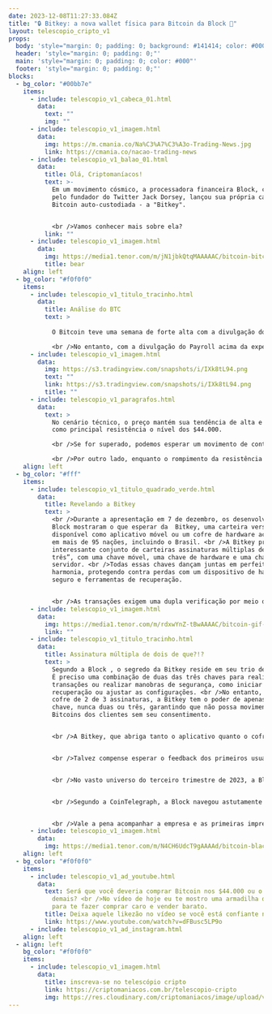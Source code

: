 ```yaml
---
date: 2023-12-08T11:27:33.084Z
title: "🔒 Bitkey: a nova wallet física para Bitcoin da Block 🔑"
layout: telescopio_cripto_v1
props:
  body: 'style="margin: 0; padding: 0; background: #141414; color: #000"'
  header: 'style="margin: 0; padding: 0;"'
  main: 'style="margin: 0; padding: 0; color: #000"'
  footer: 'style="margin: 0; padding: 0;"'
blocks:
  - bg_color: "#00bb7e"
    items:
      - include: telescopio_v1_cabeca_01.html
        data:
          text: ""
          img: ""
      - include: telescopio_v1_imagem.html
        data:
          img: https://m.cmania.co/Na%C3%A7%C3%A3o-Trading-News.jpg
          link: https://cmania.co/nacao-trading-news
      - include: telescopio_v1_balao_01.html
        data:
          title: Olá, Criptomaníacos!
          text: >-
            Em um movimento cósmico, a processadora financeira Block, co-fundada
            pelo fundador do Twitter Jack Dorsey, lançou sua própria carteira de
            Bitcoin auto-custodiada - a "Bitkey".


            <br />Vamos conhecer mais sobre ela?
          link: ""
      - include: telescopio_v1_imagem.html
        data:
          img: https://media1.tenor.com/m/jN1jbkQtqMAAAAAC/bitcoin-bitcoinart.gif
          title: bear
    align: left
  - bg_color: "#f0f0f0"
    items:
      - include: telescopio_v1_titulo_tracinho.html
        data:
          title: Análise do BTC
          text: >
            
            O Bitcoin teve uma semana de forte alta com a divulgação do Jolts e ADP sinalizando uma desaceleração do mercado de trabalho. 

            <br />No entanto, com a divulgação do Payroll acima da expectativa nesta sexta-feira, o preço começa a fraquejar, pois o indicador preocupa os investidores, que começam a reduzir suas apostas quanto a cortes na taxa de juros em 2024.
      - include: telescopio_v1_imagem.html
        data:
          img: https://s3.tradingview.com/snapshots/i/IXk8tL94.png
          text: ""
          link: https://s3.tradingview.com/snapshots/i/IXk8tL94.png
          title: ""
      - include: telescopio_v1_paragrafos.html
        data:
          text: >
            No cenário técnico, o preço mantém sua tendência de alta e agora tem
            como principal resistência o nível dos $44.000. 

            <br />Se for superado, podemos esperar um movimento de continuação até os $46.600 até $48.000. 

            <br />Por outro lado, enquanto o rompimento da resistência não acontecer, podemos ver uma correção até o suporte, marcado com a linha amarela no gráfico, $41.800, podendo buscar também o principal suporte da estrutura de alta, atualmente na região dos $39.400.
    align: left
  - bg_color: "#fff"
    items:
      - include: telescopio_v1_titulo_quadrado_verde.html
        data:
          title: Revelando a Bitkey
          text: >
            <br />Durante a apresentação em 7 de dezembro, os desenvolvedores da
            Block mostraram o que esperar da  Bitkey, uma carteira versátil
            disponível como aplicativo móvel ou um cofre de hardware acessível
            em mais de 95 nações, incluindo o Brasil. <br />A Bitkey promete um
            interessante conjunto de carteiras assinaturas múltiplas de “dois de
            três”, com uma chave móvel, uma chave de hardware e uma chave de
            servidor. <br />Todas essas chaves dançam juntas em perfeita
            harmonia, protegendo contra perdas com um dispositivo de hardware
            seguro e ferramentas de recuperação. 


            <br />As transações exigem uma dupla verificação por meio da impressão digital e de senha no telefone do usuário.
      - include: telescopio_v1_imagem.html
        data:
          img: https://media1.tenor.com/m/rdxwYnZ-tBwAAAAC/bitcoin-gif-bitcoin-animation.gif
          link: ""
      - include: telescopio_v1_titulo_tracinho.html
        data:
          title: Assinatura múltipla de dois de que?!?
          text: >
            Segundo a Block , o segredo da Bitkey reside em seu trio de chaves!
            É preciso uma combinação de duas das três chaves para realizar as
            transações ou realizar manobras de segurança, como iniciar a
            recuperação ou ajustar as configurações. <br />No entanto, neste
            cofre de 2 de 3 assinaturas, a Bitkey tem o poder de apenas uma
            chave, nunca duas ou três, garantindo que não possa movimentar os
            Bitcoins dos clientes sem seu consentimento.


            <br />A Bitkey, que abriga tanto o aplicativo quanto o cofre de hardware, tem um preço de R$850 (para o preço em reais), sem incluir envio e impostos, cobrados à parte. Por enquanto, a fase é de pré-encomenda, programada para lançar sua entrega no início de 2024.


            <br />Talvez compense esperar o feedback dos primeiros usuários antes de tomar a decisão de efetuar a compra, o que você acha?


            <br />No vasto universo do terceiro trimestre de 2023, a Block arrecadou incríveis $5,62 bilhões em receita. A ascensão estelar nas vendas dos processadores de pagamento Cash App e Square impulsionou esta viagem cósmica. 


            <br />Segundo a CoinTelegraph, a Block navegou astutamente pelo cosmos do Bitcoin, colhendo um lucro de $44 milhões devido à recente e meteórica recuperação do preço do BTC. Enquanto o lucro dos investimentos Bitcoin alcançou deslumbrantes $45 milhões.


            <br />Vale a pena acompanhar a empresa e as primeiras impressões de sua carteira física, que era tão aguardada. A gente vai acompanhando daqui e te avisamos sobre qualquer novidade.
      - include: telescopio_v1_imagem.html
        data:
          img: https://media1.tenor.com/m/N4CH6UdcT9gAAAAd/bitcoin-black-hole.gif
    align: left
  - bg_color: "#f0f0f0"
    items:
      - include: telescopio_v1_ad_youtube.html
        data:
          text: Será que você deveria comprar Bitcoin nos $44.000 ou o preço já esticou
            demais? <br />No vídeo de hoje eu te mostro uma armadilha do mercado
            para te fazer comprar caro e vender barato.
          title: Deixa aquele likezão no vídeo se você está confiante no BTC!
          link: https://www.youtube.com/watch?v=dFBusc5LP9o
      - include: telescopio_v1_ad_instagram.html
    align: left
  - align: left
    bg_color: "#f0f0f0"
    items:
      - include: telescopio_v1_imagem.html
        data:
          title: inscreva-se no telescópio cripto
          link: https://criptomaniacos.com.br/telescopio-cripto
          img: https://res.cloudinary.com/criptomaniacos/image/upload/v1662133224/telescopio/inscreva-se-telescopio.png
---
```

